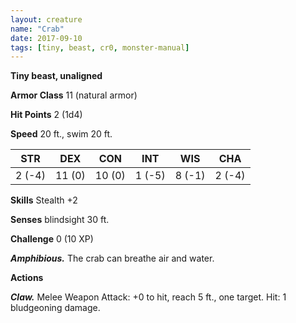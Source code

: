 ```yaml
---
layout: creature
name: "Crab"
date: 2017-09-10
tags: [tiny, beast, cr0, monster-manual]
---
```


**Tiny beast, unaligned**

**Armor Class** 11 (natural armor)

**Hit Points** 2 (1d4)

**Speed** 20 ft., swim 20 ft.

|   STR   |   DEX   |   CON   |   INT   |   WIS   |   CHA   |
|:-----:|:-----:|:-----:|:-----:|:-----:|:-----:|
| 2 (-4) | 11 (0) | 10 (0) | 1 (-5) | 8 (-1) | 2 (-4) |

**Skills** Stealth +2

**Senses** blindsight 30 ft.

**Challenge** 0 (10 XP)

***Amphibious.*** The crab can breathe air and water.

**Actions**

***Claw.*** Melee Weapon Attack: +0 to hit, reach 5 ft., one target. Hit: 1 bludgeoning damage.

